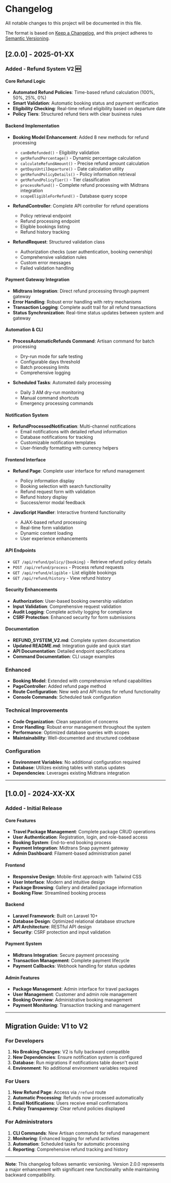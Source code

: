 # Changelog

All notable changes to this project will be documented in this file.

The format is based on [Keep a Changelog](https://keepachangelog.com/en/1.0.0/),
and this project adheres to [Semantic Versioning](https://semver.org/spec/v2.0.0.html).

## [2.0.0] - 2025-01-XX

### Added - Refund System V2 🆕

#### Core Refund Logic
- **Automated Refund Policies**: Time-based refund calculation (100%, 50%, 25%, 0%)
- **Smart Validation**: Automatic booking status and payment verification
- **Eligibility Checking**: Real-time refund eligibility based on departure date
- **Policy Tiers**: Structured refund tiers with clear business rules

#### Backend Implementation
- **Booking Model Enhancement**: Added 8 new methods for refund processing
  - `canBeRefunded()` - Eligibility validation
  - `getRefundPercentage()` - Dynamic percentage calculation
  - `calculateRefundAmount()` - Precise refund amount calculation
  - `getDaysUntilDeparture()` - Date calculation utility
  - `getRefundPolicyDetails()` - Policy information retrieval
  - `getRefundPolicyTier()` - Tier classification
  - `processRefund()` - Complete refund processing with Midtrans integration
  - `scopeEligibleForRefund()` - Database query scope

- **RefundController**: Complete API controller for refund operations
  - Policy retrieval endpoint
  - Refund processing endpoint
  - Eligible bookings listing
  - Refund history tracking

- **RefundRequest**: Structured validation class
  - Authorization checks (user authentication, booking ownership)
  - Comprehensive validation rules
  - Custom error messages
  - Failed validation handling

#### Payment Gateway Integration
- **Midtrans Integration**: Direct refund processing through payment gateway
- **Error Handling**: Robust error handling with retry mechanisms
- **Transaction Logging**: Complete audit trail for all refund transactions
- **Status Synchronization**: Real-time status updates between system and gateway

#### Automation & CLI
- **ProcessAutomaticRefunds Command**: Artisan command for batch processing
  - Dry-run mode for safe testing
  - Configurable days threshold
  - Batch processing limits
  - Comprehensive logging

- **Scheduled Tasks**: Automated daily processing
  - Daily 3 AM dry-run monitoring
  - Manual command shortcuts
  - Emergency processing commands

#### Notification System
- **RefundProcessedNotification**: Multi-channel notifications
  - Email notifications with detailed refund information
  - Database notifications for tracking
  - Customizable notification templates
  - User-friendly formatting with currency helpers

#### Frontend Interface
- **Refund Page**: Complete user interface for refund management
  - Policy information display
  - Booking selection with search functionality
  - Refund request form with validation
  - Refund history display
  - Success/error modal feedback

- **JavaScript Handler**: Interactive frontend functionality
  - AJAX-based refund processing
  - Real-time form validation
  - Dynamic content loading
  - User experience enhancements

#### API Endpoints
- `GET /api/refund/policy/{booking}` - Retrieve refund policy details
- `POST /api/refund/process` - Process refund requests
- `GET /api/refund/eligible` - List eligible bookings
- `GET /api/refund/history` - View refund history

#### Security Enhancements
- **Authorization**: User-based booking ownership validation
- **Input Validation**: Comprehensive request validation
- **Audit Logging**: Complete activity logging for compliance
- **CSRF Protection**: Enhanced security for form submissions

#### Documentation
- **REFUND_SYSTEM_V2.md**: Complete system documentation
- **Updated README.md**: Integration guide and quick start
- **API Documentation**: Detailed endpoint specifications
- **Command Documentation**: CLI usage examples

### Enhanced
- **Booking Model**: Extended with comprehensive refund capabilities
- **PageController**: Added refund page method
- **Route Configuration**: New web and API routes for refund functionality
- **Console Commands**: Scheduled task configuration

### Technical Improvements
- **Code Organization**: Clean separation of concerns
- **Error Handling**: Robust error management throughout the system
- **Performance**: Optimized database queries with scopes
- **Maintainability**: Well-documented and structured codebase

### Configuration
- **Environment Variables**: No additional configuration required
- **Database**: Utilizes existing tables with status updates
- **Dependencies**: Leverages existing Midtrans integration

---

## [1.0.0] - 2024-XX-XX

### Added - Initial Release

#### Core Features
- **Travel Package Management**: Complete package CRUD operations
- **User Authentication**: Registration, login, and role-based access
- **Booking System**: End-to-end booking process
- **Payment Integration**: Midtrans Snap payment gateway
- **Admin Dashboard**: Filament-based administration panel

#### Frontend
- **Responsive Design**: Mobile-first approach with Tailwind CSS
- **User Interface**: Modern and intuitive design
- **Package Browsing**: Gallery and detailed package information
- **Booking Flow**: Streamlined booking process

#### Backend
- **Laravel Framework**: Built on Laravel 10+
- **Database Design**: Optimized relational database structure
- **API Architecture**: RESTful API design
- **Security**: CSRF protection and input validation

#### Payment System
- **Midtrans Integration**: Secure payment processing
- **Transaction Management**: Complete payment lifecycle
- **Payment Callbacks**: Webhook handling for status updates

#### Admin Features
- **Package Management**: Admin interface for travel packages
- **User Management**: Customer and admin role management
- **Booking Overview**: Administrative booking management
- **Payment Monitoring**: Transaction tracking and management

---

## Migration Guide: V1 to V2

### For Developers
1. **No Breaking Changes**: V2 is fully backward compatible
2. **New Dependencies**: Ensure notification system is configured
3. **Database**: Run migrations if notifications table doesn't exist
4. **Environment**: No additional environment variables required

### For Users
1. **New Refund Page**: Access via `/refund` route
2. **Automatic Processing**: Refunds now processed automatically
3. **Email Notifications**: Users receive email confirmations
4. **Policy Transparency**: Clear refund policies displayed

### For Administrators
1. **CLI Commands**: New Artisan commands for refund management
2. **Monitoring**: Enhanced logging for refund activities
3. **Automation**: Scheduled tasks for automatic processing
4. **Reporting**: Comprehensive refund tracking and history

---

**Note**: This changelog follows semantic versioning. Version 2.0.0 represents a major enhancement with significant new functionality while maintaining backward compatibility.